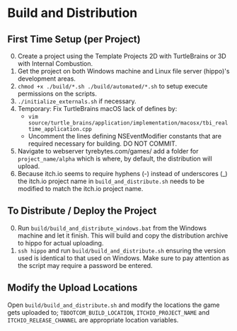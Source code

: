
# Build and Distribution

## First Time Setup (per Project)

0. Create a project using the Template Projects 2D with TurtleBrains or 3D with Internal Combustion.
1. Get the project on both Windows machine and Linux file server (hippo)'s development areas.
2. `chmod +x ./build/*.sh ./build/automated/*.sh` to setup execute permissions on the scripts.
3. `./initialize_externals.sh` if necessary.
4. Temporary: Fix TurtleBrains macOS lack of defines by:
	- `vim source/turtle_brains/application/implementation/macosx/tbi_realtime_application.cpp`
	- Uncomment the lines defining NSEventModifier constants that are required necessary for building. DO NOT COMMIT.
5. Navigate to webserver tyrebytes.com/games/ add a folder for `project_name/alpha` which is where, by default, the distribution will upload.
6. Because itch.io seems to require hyphens (-) instead of underscores (_) the itch.io project name in `build_and_distribute.sh` needs to be modified to match the itch.io project name.

## To Distribute / Deploy the Project

0. Run `build/build_and_distribute_windows.bat` from the Windows machine and let it finish. This will build and copy the distribution archive to hippo for actual uploading.
1. `ssh hippo` and run `build/build_and_distribute.sh` ensuring the version used is identical to that used on Windows. Make sure to pay attention as the script may require a password be entered.

## Modify the Upload Locations
Open `build/build_and_distribute.sh` and modify the locations the game gets uploaded to; `TBDOTCOM_BUILD_LOCATION`, `ITCHIO_PROJECT_NAME` and `ITCHIO_RELEASE_CHANNEL` are appropriate location variables.
